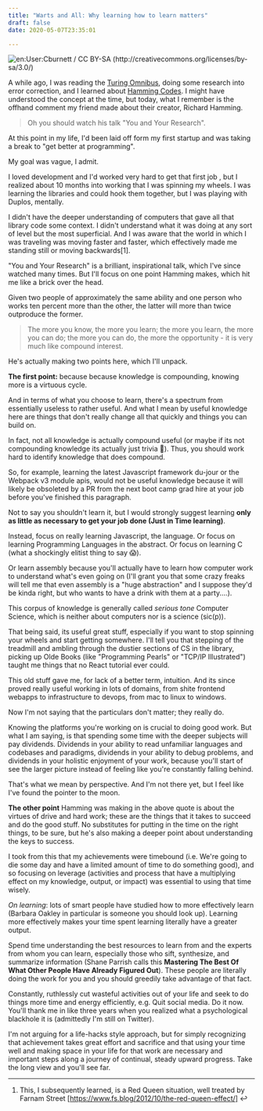 ```yaml
---
title: "Warts and All: Why learning how to learn matters"
draft: false
date: 2020-05-07T23:35:01

---
```



![en:User:Cburnett / CC BY-SA (http://creativecommons.org/licenses/by-sa/3.0/)](https://upload.wikimedia.org/wikipedia/commons/b/b0/Hamming%287%2C4%29.svg)



A while ago, I was reading the [Turing Omnibus](https://blog.codinghorror.com/practicing-the-fundamentals-the-new-turing-omnibus/), doing some research into error correction, and
I learned about [Hamming Codes](https://en.wikipedia.org/wiki/Hamming_code). I might have understood the concept at the time,
but today, what I remember is the offhand comment my friend made about their
creator, Richard Hamming.

> Oh you should watch his talk "You and Your Research".

At this point in my life, I'd been laid off form my first startup and was taking
a break to "get better at programming". 

My goal was vague, I admit. 

I loved
development and I'd worked very hard to get that first job , but I realized about 10 months into working that I was spinning my
wheels. I was learning the libraries and could hook them together, but I was
playing with Duplos, mentally. 

I didn't have the deeper understanding of
computers that gave all that library code some context. I didn't understand what
it was doing at any sort of level but the most superficial. And I was aware that
the world in which I was traveling was moving faster and faster, which
effectively made me standing still or moving backwards[1].

"You and Your Research" is a brilliant, inspirational talk, which I've since
watched many times. But I'll focus on one point Hamming makes, which hit me like
a brick over the head.

Given two people of approximately the same ability and one person who works ten
percent more than the other, the latter will more than twice outproduce the
former. 

>The more you know, the more you learn; the more you learn, the more you
can do; the more you can do, the more the opportunity - it is very much like
compound interest.

He's actually making two points here, which I'll unpack.

**The first point:** because because knowledge is compounding, knowing more is a virtuous
cycle.

And in terms of what you choose to learn, there's a spectrum from
essentially useless to rather useful. And what I mean by useful knowledge here
are things that don't really change all that quickly and things you can build
on. 

In fact, not all knowledge is actually compound useful (or maybe if its not
compounding knowledge its actually just trivia 🤔). Thus, you
should work hard to identify knowledge that does compound.

So, for example, learning the latest Javascript framework du-jour or the Webpack
v3 module apis, would not be useful knowledge because it will likely be
obsoleted by a PR from the next boot camp grad hire at your job before you've
finished this paragraph. 

Not to say you shouldn't learn it, but I would strongly
suggest learning **only as little as necessary to get your job done (Just in Time
learning)**. 

Instead, focus on really learning Javascript, the language. Or focus
on learning Programming Languages  in the abstract. Or focus on learning C (what
a shockingly elitist thing to say 😱). 

Or learn assembly because you'll actually
have to learn how computer work to understand what's even going on (I'll grant
you that some crazy freaks will tell me that even assembly is a "huge
abstraction" and I suppose they'd be kinda right, but who wants to have a drink
with them at a party....).

This corpus of knowledge is generally called *serious tone* Computer Science,
which is neither about computers nor is a science (sic(p)). 

That being said, its
useful great stuff, especially if you want to stop spinning your wheels and
start getting somewhere. I'll tell you that stepping of the treadmill and
ambling through the dustier sections of CS in the library, picking up Olde Books
(like "Programming Pearls" or "TCP/IP Illustrated") taught me things that no
React tutorial ever could. 

This old stuff gave me, for lack of a better term,
intuition. And its since proved really useful working in lots of domains, from
shite frontend webapps to infrastructure to devops, from mac to linux to
windows.

Now I'm not saying that the particulars don't matter; they really do. 

Knowing the platforms you're working on is crucial to doing good work. But what I am
saying, is that spending some time with the deeper subjects will pay dividends.
Dividends in your ability to read unfamiliar languages and codebases and
paradigms, dividends in your ability to debug problems, and dividends in your
holistic enjoyment of your work, because you'll start of see the larger picture
instead of feeling like you're constantly falling behind. 

That's what we mean by perspective. And I'm not there yet, but I feel like I've found the pointer to
the moon.


**The other point** Hamming was making in the above quote is about the virtues of
drive and hard work; these are the things that it takes to succeed and do the
good stuff. No substitutes for putting in the time on the right  things, to be
sure, but he's also making a deeper point about understanding the keys to
success.

I took from this that my achievements were timebound (i.e. We're going to die
some day and have a limited amount of time to do something good), and so
focusing on leverage (activities and process that have a multiplying effect on
my knowledge, output, or impact) was essential to using that time wisely.

*On learning*: lots of smart people have studied how to more effectively learn
(Barbara Oakley in particular is someone you should look up). Learning more
effectively makes your time spent learning literally have a greater output.

Spend time understanding the best resources to learn from and the experts from
whom you can learn, especially those who sift, synthesize, and summarize
information (Shane Parrish calls this **Mastering The Best Of What Other People
Have Already Figured Out**). These people are literally doing the work for you and
you should greedily take advantage of that fact.

Constantly, ruthlessly cut wasteful activities out of your life and seek to do
things more time and energy efficiently, e.g. Quit social media. Do it now. You'll thank me in like three years when you
realized what a psychological blackhole it is (admittedly I'm still on Twitter).

I'm not arguing for a life-hacks style approach, but for simply recognizing that
achievement takes great effort and sacrifice and that using your time well and
making space in your life for that work are necessary and important steps along
a journey of continual, steady upward progress. Take the long view and you'll
see far.


--------------------------------------------------------------------------------

 1. This, I subsequently learned, is a Red Queen situation, well treated by
    Farnam Street [https://www.fs.blog/2012/10/the-red-queen-effect/]  ↩︎
